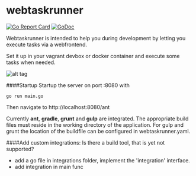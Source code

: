 # webtaskrunner

[![Go Report Card](https://goreportcard.com/badge/github.com/Oppodelldog/webtaskrunner)](https://goreportcard.com/report/github.com/Oppodelldog/webtaskrunner) [![GoDoc](https://godoc.org/github.com/Oppodelldog/webtaskrunner?status.svg)](https://godoc.org/github.com/Oppodelldog/webtaskrunner)

Webtaskrunner is intended to help you during development by letting you execute tasks via a webfrontend.

Set it up in your vagrant devbox or docker container and execute some tasks when needed.

![alt tag](https://raw.githubusercontent.com/Oppodelldog/webtaskrunner/master/screenshot.png)

####Startup
Startup the server on port :8080 with

    go run main.go
    
Then navigate to http://localhost:8080/ant

Currently **ant**, **gradle**, **grunt** and **gulp** are integrated. 
The appropriate build files must reside in the working directory of the application.
For gulp and grunt the location of the buildfile can be configured in webtaskrunner.yaml.


####Add custom integrations:
Is there a build tool, that is yet not supported?

* add a go file in integrations folder, implement the 'integration' interface.
* add integration in main func
